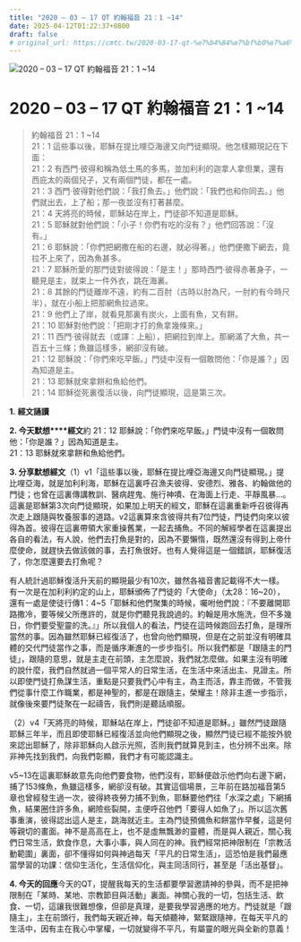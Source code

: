 ```yaml
---
title: "2020 – 03 – 17 QT 約翰福音 21：1 ~14"
date: 2025-04-12T01:22:37+0800
draft: false
# original_url: https://cmtc.tw/2020-03-17-qt-%e7%b4%84%e7%bf%b0%e7%a6%8f%e9%9f%b3-21%ef%bc%9a1-14
---
```


![2020 – 03 – 17 QT 約翰福音 21：1 ~14](/images/qt.jpg   "2020 – 03 – 17 QT 約翰福音 21：1 ~14")

# 2020 – 03 – 17 QT 約翰福音 21：1 ~14

> 約翰福音 21：1 ~14  
> 21：1 這些事以後，耶穌在提比哩亞海邊又向門徒顯現。他怎樣顯現記在下面：  
> 21：2 有西門‧彼得和稱為低土馬的多馬，並加利利的迦拿人拿但業，還有西庇太的兩個兒子，又有兩個門徒，都在一處。  
> 21：3 西門‧彼得對他們說：「我打魚去。」他們說：「我們也和你同去。」他們就出去，上了船；那一夜並沒有打著甚麼。  
> 21：4 天將亮的時候，耶穌站在岸上，門徒卻不知道是耶穌。  
> 21：5 耶穌就對他們說：「小子！你們有吃的沒有？」他們回答說：「沒有。」  
> 21：6 耶穌說：「你們把網撒在船的右邊，就必得著。」他們便撒下網去，竟拉不上來了，因為魚甚多。  
> 21：7 耶穌所愛的那門徒對彼得說：「是主！」那時西門‧彼得赤著身子，一聽見是主，就束上一件外衣，跳在海裏。  
> 21：8 其餘的門徒離岸不遠，約有二百肘（古時以肘為尺，一肘約有今時尺半），就在小船上把那網魚拉過來。  
> 21：9 他們上了岸，就看見那裏有炭火，上面有魚，又有餅。  
> 21：10 耶穌對他們說：「把剛才打的魚拿幾條來。」  
> 21：11 西門‧彼得就去（或譯：上船），把網拉到岸上。那網滿了大魚，共一百五十三條；魚雖這樣多，網卻沒有破。  
> 21：12 耶穌說：「你們來吃早飯。」門徒中沒有一個敢問他：「你是誰？」因為知道是主。  
> 21：13 耶穌就來拿餅和魚給他們。  
> 21：14 耶穌從死裏復活以後，向門徒顯現，這是第三次。

**1.** **經文誦讀**

**2. 今天默想****經文**約 21：12 耶穌說：「你們來吃早飯。」門徒中沒有一個敢問他：「你是誰？」因為知道是主。  
21：13 耶穌就來拿餅和魚給他們。

**3. 分享默想經文**（1）v1「這些事以後，耶穌在提比哩亞海邊又向門徒顯現。」提比哩亞海，就是加利利海，耶穌在這裏呼召漁夫彼得、安德烈、雅各、約翰做他的門徒；也曾在這裏傳講教訓、醫病趕鬼、施行神嘖、在海面上行走、平靜風暴…。這裏是耶穌第3次向門徒顯現，如果加上明天的經文，耶穌在這裏重新呼召彼得再次走上跟隨與牧養服事的道路。v2這裏算來含彼得共有7位門徒，門徒們向來以彼得為首。彼得在這裏帶領大家重操舊業，一起去捕魚。不同的解經學者在這裏提出各自的看法，有人說，他們去打魚是對的，因為不要懶惰，既然還沒有得到上帝什麼使命，就趕快去做該做的事，去打魚很好。也有人覺得這是一個錯誤，耶穌復活了，你怎麼還要去打魚呢？

有人統計過耶穌復活升天前的顯現最少有10次，雖然各福音書記載得不大一樣。有一次是在加利利約定的山上，耶穌頒佈了門徒的「大使命」（太28：16~20），還有一處是使徒行傳1：4~5「耶穌和他們聚集的時候，囑咐他們說：『不要離開耶路撒冷，要等候父所應許的，就是你們聽見我說過的。約翰是用水施洗，但不多幾日，你們要受聖靈的洗。』」所以我個人的看法，門徒在這時候跑回去打魚，是理所當然的事。因為雖然耶穌已經復活了，也曾向他們顯現，但是在之前並沒有明確具體的交代門徒當作之事，而是循序漸進的一步步指引。所以我們都是「跟隨主的門徒」，跟隨的意思，就是主走在前頭，主怎麼說，我們就怎麼做。如果主沒有明確的說什麼，我們自然就過一個平常人的日常生活，在生活中來活出主、見證主。所以即使門徒打魚謀生活，重點是只要我們心中有主，為主而活，靠主而做，不管我們從事什麼工作職業，都是神聖的，都是在跟隨主，榮耀主！除非主進一步指示，就像後來要門徒聚在一起禱告，我們則是聽話順服。

（2）v4「天將亮的時候，耶穌站在岸上，門徒卻不知道是耶穌。」雖然門徒跟隨耶穌三年半，而且即使耶穌已經復活並向他們顯現之後，顯然門徒已經不能按外貌來認出耶穌了，除非耶穌向人啟示光照，否則我們就算見到主，也分辨不出來。除非神先找到我們，向我們彰顯，我們才有可能認識主。

v5~13在這裏耶穌故意先向他們要食物，他們沒有，耶穌便啟示他們向右邊下網，捕了153條魚，魚雖這樣多，網卻沒有破。其實這個場景，三年前在路加福音第5章也曾經發生過一次，彼得終夜勞力捕不到魚，耶穌要他們往「水深之處」下網捕魚，結果圈住許多魚，網險些裂開，主便呼召他們「要得人如魚了」。所以這次舊事重演，彼得認出這人是主，跳海就近主。主為門徒預備魚和餅當作早餐，這是何等親切的畫面。神不是高高在上，也不是虛無飄渺的靈體，而是與人親近，關心我們日常生活，飲食作息，大事小事，與人同在的神。我們經常把神限制在「宗教活動範圍」裏面，卻不懂得如何與神過每天「平凡的日常生活」，這恐怕是我們最應當學習的功課：信仰生活化，生活信仰化，與主同活同行，甚至是「活出基督」。

**4. 今天的回應**今天的QT，提醒我每天的生活都要學習邀請神的參與，而不是把神限制在「某時、某地、宗教節目與活動」裏面。神關心我的一切，包括生活、飲食、一切，這讓我很難想像，但卻是真理，是要我學習適應的地方。門徒就是「跟隨主」，主在前頭行，我們每天親近神，每天傾聽神，緊緊跟隨神，在每天平凡的生活中，因有主在我心中掌權，一切就變得不平凡，有屬靈的眼光與全新的意義！